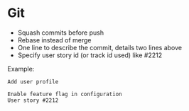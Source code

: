 # Git

- Squash commits before push
- Rebase instead of merge
- One line to describe the commit, details two lines above
- Specify user story id (or track id used) like #2212

Example:

```git
Add user profile

Enable feature flag in configuration
User story #2212 
```